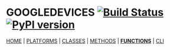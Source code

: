 # GOOGLEDEVICES [![Build Status][travis_status]][travis] [![PyPI version][pypi_badge]][pypi]

[HOME][home] | [PLATFORMS][platforms] | [CLASSES][classes] | [METHODS][methods] | [**FUNCTIONS**][functions] | [CLI][cli]



<!-- menu -->
[travis]: https://travis-ci.com/ludeeus/googledevices
[travis_status]: https://travis-ci.com/ludeeus/googledevices.svg?branch=master
[pypi]:https://pypi.org/project/googledevices/
[pypi_badge]: https://badge.fury.io/py/googledevices.svg
[home]: https://ludeeus.github.io/ROOT/index.md
[platforms]: https://ludeeus.github.io/ROOT/platfroms.md
[classes]: https://ludeeus.github.io/ROOT/classes.md
[methods]: https://ludeeus.github.io/ROOT/methods.md
[functions]: https://ludeeus.github.io/ROOT/functions.md
[cli]: https://ludeeus.github.io/ROOT/cli.md